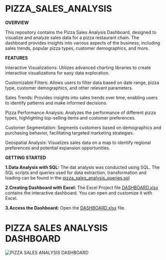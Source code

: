 # PIZZA_SALES_ANALYSIS

**OVERVIEW**

This repository contains the Pizza Sales Analysis Dashboard, designed to visualize and analyze sales data for a pizza restaurant chain. The dashboard provides insights into various aspects of the business, including sales trends, popular pizza types, customer demographics, and more.

**FEATURES**

Interactive Visualizations: Utilizes advanced charting libraries to create interactive visualizations for easy data exploration.

Customizable Filters: Allows users to filter data based on date range, pizza type, customer demographics, and other relevant parameters.

Sales Trends: Provides insights into sales trends over time, enabling users to identify patterns and make informed decisions.

Pizza Performance Analysis: Analyzes the performance of different pizza types, highlighting top-selling items and customer preferences.

Customer Segmentation: Segments customers based on demographics and purchasing behavior, facilitating targeted marketing strategies.

Geospatial Analysis: Visualizes sales data on a map to identify regional preferences and potential expansion opportunities.

**GETTING STARTED**

**1.Data Analysis with SQL:**
    The dat analysis was conducted using SQL. The SQL scripts and queries used for data extraction, transformation and  loading can be found in the [pizza_sales_analysis_queries.sql](https://github.com/Deepika425/PIZZA_SALES_ANALYSIS/commit/eac35b038320e6fee9957f4e6f22418de1450407)

**2.Creating Dashboard with Excel:**
    The Excel Project file [DASHBOARD.xlsx](https://github.com/Deepika425/PIZZA_SALES_ANALYSIS/commit/ff5944792bd4d8aa3ea5ee51cd200bf910f75a03) contains the interactive dashboard. You can open and 
    customize it with Excel.
    
**3.Access the Dashboard:**
    Open the [DASHBOARD.xlsx](https://github.com/Deepika425/PIZZA_SALES_ANALYSIS/commit/ff5944792bd4d8aa3ea5ee51cd200bf910f75a03) file.



# PIZZA SALES ANALYSIS DASHBOARD

![PIZZA SALES ANALYSIS DASHBOARD](https://github.com/Deepika425/PIZZA_SALES_ANALYSIS/assets/136952395/94b753ce-5ffd-4534-88d3-b1315692e884)















